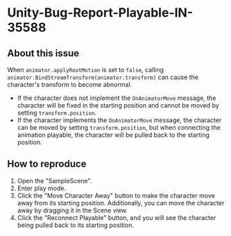 # Unity-Bug-Report-Playable-IN-35588

## About this issue

When `animator.applyRootMotion` is set to `false`, calling `animator.BindStreamTransform(animator.transform)` can cause the character's transform to become abnormal.
- If the character does not implement the `OnAnimatorMove` message, the character will be fixed in the starting position and cannot be moved by setting `transform.position`.
- If the character implements the `OnAnimatorMove` message, the character can be moved by setting `transform.position`, but when connecting the animation playable, the character will be pulled back to the starting position.

## How to reproduce

1. Open the "SampleScene".
2. Enter play mode.
3. Click the "Move Character Away" button to make the character move away from its starting position. Additionally, you can move the character away by dragging it in the Scene view.
4. Click the "Reconnect Playable" button, and you will see the character being pulled back to its starting position.
